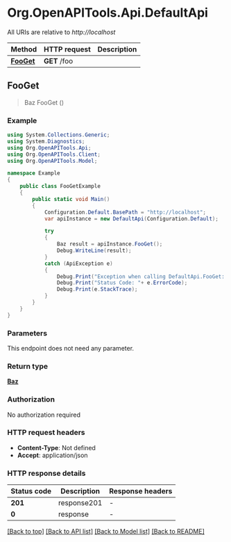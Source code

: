 # Org.OpenAPITools.Api.DefaultApi

All URIs are relative to *http://localhost*

Method | HTTP request | Description
------------- | ------------- | -------------
[**FooGet**](DefaultApi.md#fooget) | **GET** /foo | 



## FooGet

> Baz FooGet ()



### Example

```csharp
using System.Collections.Generic;
using System.Diagnostics;
using Org.OpenAPITools.Api;
using Org.OpenAPITools.Client;
using Org.OpenAPITools.Model;

namespace Example
{
    public class FooGetExample
    {
        public static void Main()
        {
            Configuration.Default.BasePath = "http://localhost";
            var apiInstance = new DefaultApi(Configuration.Default);

            try
            {
                Baz result = apiInstance.FooGet();
                Debug.WriteLine(result);
            }
            catch (ApiException e)
            {
                Debug.Print("Exception when calling DefaultApi.FooGet: " + e.Message );
                Debug.Print("Status Code: "+ e.ErrorCode);
                Debug.Print(e.StackTrace);
            }
        }
    }
}
```

### Parameters

This endpoint does not need any parameter.

### Return type

[**Baz**](Baz.md)

### Authorization

No authorization required

### HTTP request headers

- **Content-Type**: Not defined
- **Accept**: application/json


### HTTP response details
| Status code | Description | Response headers |
|-------------|-------------|------------------|
| **201** | response201 |  -  |
| **0** | response |  -  |

[[Back to top]](#)
[[Back to API list]](../README.md#documentation-for-api-endpoints)
[[Back to Model list]](../README.md#documentation-for-models)
[[Back to README]](../README.md)

